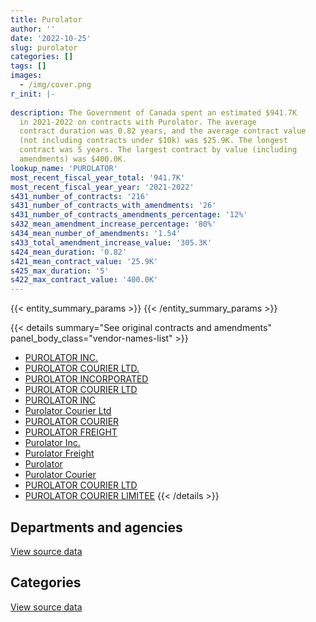 ```yaml
---
title: Purolator
author: ''
date: '2022-10-25'
slug: purolator
categories: []
tags: []
images:
  - /img/cover.png
r_init: |-
  
description: The Government of Canada spent an estimated $941.7K
  in 2021-2022 on contracts with Purolator. The average
  contract duration was 0.82 years, and the average contract value
  (not including contracts under $10k) was $25.9K. The longest
  contract was 5 years. The largest contract by value (including
  amendments) was $400.0K.
lookup_name: 'PUROLATOR'
most_recent_fiscal_year_total: '941.7K'
most_recent_fiscal_year_year: '2021-2022'
s431_number_of_contracts: '216'
s431_number_of_contracts_with_amendments: '26'
s431_number_of_contracts_amendments_percentage: '12%'
s432_mean_amendment_increase_percentage: '80%'
s434_mean_number_of_amendments: '1.54'
s433_total_amendment_increase_value: '305.3K'
s424_mean_duration: '0.82'
s421_mean_contract_value: '25.9K'
s425_max_duration: '5'
s422_max_contract_value: '400.0K'
---
```


<script src="/rmarkdown-libs/htmlwidgets/htmlwidgets.js"></script>
<link href="/rmarkdown-libs/datatables-css/datatables-crosstalk.css" rel="stylesheet" />
<script src="/rmarkdown-libs/datatables-binding/datatables.js"></script>
<script src="/rmarkdown-libs/jquery/jquery-3.6.0.min.js"></script>
<link href="/rmarkdown-libs/dt-core-bootstrap/css/dataTables.bootstrap.min.css" rel="stylesheet" />
<link href="/rmarkdown-libs/dt-core-bootstrap/css/dataTables.bootstrap.extra.css" rel="stylesheet" />
<script src="/rmarkdown-libs/dt-core-bootstrap/js/jquery.dataTables.min.js"></script>
<script src="/rmarkdown-libs/dt-core-bootstrap/js/dataTables.bootstrap.min.js"></script>
<link href="/rmarkdown-libs/crosstalk/css/crosstalk.min.css" rel="stylesheet" />
<script src="/rmarkdown-libs/crosstalk/js/crosstalk.min.js"></script>
<script src="/rmarkdown-libs/htmlwidgets/htmlwidgets.js"></script>
<link href="/rmarkdown-libs/datatables-css/datatables-crosstalk.css" rel="stylesheet" />
<script src="/rmarkdown-libs/datatables-binding/datatables.js"></script>
<script src="/rmarkdown-libs/jquery/jquery-3.6.0.min.js"></script>
<link href="/rmarkdown-libs/dt-core-bootstrap/css/dataTables.bootstrap.min.css" rel="stylesheet" />
<link href="/rmarkdown-libs/dt-core-bootstrap/css/dataTables.bootstrap.extra.css" rel="stylesheet" />
<script src="/rmarkdown-libs/dt-core-bootstrap/js/jquery.dataTables.min.js"></script>
<script src="/rmarkdown-libs/dt-core-bootstrap/js/dataTables.bootstrap.min.js"></script>
<link href="/rmarkdown-libs/crosstalk/css/crosstalk.min.css" rel="stylesheet" />
<script src="/rmarkdown-libs/crosstalk/js/crosstalk.min.js"></script>

{{< entity_summary_params >}}
{{< /entity_summary_params >}}

{{< details summary="See original contracts and amendments" panel_body_class="vendor-names-list" >}}
- [PUROLATOR INC.](https://search.open.canada.ca/en/ct/?sort=contract_value_f%20desc&page=1&search_text=%22PUROLATOR%20INC.%22)
- [PUROLATOR COURIER LTD.](https://search.open.canada.ca/en/ct/?sort=contract_value_f%20desc&page=1&search_text=%22PUROLATOR%20COURIER%20LTD.%22)
- [PUROLATOR INCORPORATED](https://search.open.canada.ca/en/ct/?sort=contract_value_f%20desc&page=1&search_text=%22PUROLATOR%20INCORPORATED%22)
- [PUROLATOR COURIER LTD](https://search.open.canada.ca/en/ct/?sort=contract_value_f%20desc&page=1&search_text=%22PUROLATOR%20COURIER%20LTD%22)
- [PUROLATOR INC](https://search.open.canada.ca/en/ct/?sort=contract_value_f%20desc&page=1&search_text=%22PUROLATOR%20INC%22)
- [Purolator Courier Ltd](https://search.open.canada.ca/en/ct/?sort=contract_value_f%20desc&page=1&search_text=%22Purolator%20Courier%20Ltd%22)
- [PUROLATOR COURIER](https://search.open.canada.ca/en/ct/?sort=contract_value_f%20desc&page=1&search_text=%22PUROLATOR%20COURIER%22)
- [PUROLATOR FREIGHT](https://search.open.canada.ca/en/ct/?sort=contract_value_f%20desc&page=1&search_text=%22PUROLATOR%20FREIGHT%22)
- [Purolator Inc.](https://search.open.canada.ca/en/ct/?sort=contract_value_f%20desc&page=1&search_text=%22Purolator%20Inc.%22)
- [Purolator Freight](https://search.open.canada.ca/en/ct/?sort=contract_value_f%20desc&page=1&search_text=%22Purolator%20Freight%22)
- [Purolator](https://search.open.canada.ca/en/ct/?sort=contract_value_f%20desc&page=1&search_text=%22Purolator%22)
- [Purolator Courier](https://search.open.canada.ca/en/ct/?sort=contract_value_f%20desc&page=1&search_text=%22Purolator%20Courier%22)
- [PUROLATOR COURIER LTD](https://search.open.canada.ca/en/ct/?sort=contract_value_f%20desc&page=1&search_text=%22%2a%20PUROLATOR%20COURIER%20LTD%22)
- [PUROLATOR COURIER LIMITEE](https://search.open.canada.ca/en/ct/?sort=contract_value_f%20desc&page=1&search_text=%22PUROLATOR%20COURIER%20LIMITEE%22)
{{< /details >}}

## Departments and agencies

<div id="htmlwidget-1" style="width:100%;height:auto;" class="datatables html-widget"></div>
<script type="application/json" data-for="htmlwidget-1">{"x":{"style":"bootstrap","filter":"none","vertical":false,"data":[["<a href=\"/departments/aafc-aac/\">Agriculture and Agri-Food Canada<\/a>","<a href=\"/departments/aandc-aadnc/\">Crown-Indigenous Relations and Northern Affairs Canada<\/a>","<a href=\"/departments/acoa-apeca/\">Atlantic Canada Opportunities Agency<\/a>","<a href=\"/departments/cas-satj/\">Courts Administration Service<\/a>","<a href=\"/departments/cra-arc/\">Canada Revenue Agency<\/a>","<a href=\"/departments/csc-scc/\">Correctional Service of Canada<\/a>","<a href=\"/departments/dfatd-maecd/\">Global Affairs Canada<\/a>","<a href=\"/departments/dnd-mdn/\">National Defence<\/a>","<a href=\"/departments/elections/\">Elections Canada<\/a>","<a href=\"/departments/hc-sc/\">Health Canada<\/a>","<a href=\"/departments/ic/\">Innovation, Science and Economic Development Canada<\/a>","<a href=\"/departments/isc-sac/\">Indigenous Services Canada<\/a>","<a href=\"/departments/jus/\">Department of Justice Canada<\/a>","<a href=\"/departments/pbc-clcc/\">Parole Board of Canada<\/a>","<a href=\"/departments/pwgsc-tpsgc/\">Public Services and Procurement Canada<\/a>","<a href=\"/departments/rcmp-grc/\">Royal Canadian Mounted Police<\/a>","<a href=\"/departments/tc/\">Transport Canada<\/a>"],[18914.32,null,17250,null,112690.1,573861.33,17932.61,187.67,65535.75,null,4642.96,null,91200,null,16300.08,11598.56,null],[7360.05,17246.25,17250,null,null,494275.16,22600,9812.33,400000,10922.63,4655.68,14371.88,96650,11752,35710.34,null,42572.22],[null,null,null,null,null,498886.86,11300,188.16,77033.25,10922.63,10710,25294.5,79600,12927.2,13125,null,14591.39],[null,null,null,15866.55,null,453486.4,24860,11446.52,282500,28546.25,null,14946.75,77240,5786.16,null,12396.36,14591.39]],"container":"<table class=\"table table-striped table-hover row-border order-column display\">\n  <thead>\n    <tr>\n      <th>Department<\/th>\n      <th>2018-2019<\/th>\n      <th>2019-2020<\/th>\n      <th>2020-2021<\/th>\n      <th>2021-2022<\/th>\n    <\/tr>\n  <\/thead>\n<\/table>","options":{"order":[[4,"desc"]],"pageLength":10,"autoWidth":true,"columnDefs":[{"targets":1,"render":"function(data, type, row, meta) {\n    return type !== 'display' ? data : DTWidget.formatCurrency(data, \"$\", 2, 3, \",\", \".\", true, null);\n  }"},{"targets":2,"render":"function(data, type, row, meta) {\n    return type !== 'display' ? data : DTWidget.formatCurrency(data, \"$\", 2, 3, \",\", \".\", true, null);\n  }"},{"targets":3,"render":"function(data, type, row, meta) {\n    return type !== 'display' ? data : DTWidget.formatCurrency(data, \"$\", 2, 3, \",\", \".\", true, null);\n  }"},{"targets":4,"render":"function(data, type, row, meta) {\n    return type !== 'display' ? data : DTWidget.formatCurrency(data, \"$\", 2, 3, \",\", \".\", true, null);\n  }"},{"width":"16%","targets":[1,2,3,4]},{"className":"dt-right","targets":[1,2,3,4]}],"orderClasses":false}},"evals":["options.columnDefs.0.render","options.columnDefs.1.render","options.columnDefs.2.render","options.columnDefs.3.render"],"jsHooks":[]}</script>
<p class="text-right">
<a href="https://github.com/GoC-Spending/contracts-data/tree/main/data/out/vendors/purolator/summary_by_fiscal_year_by_department.csv" class="source-data-link btn btn-link">View source data</a>
</p>

## Categories

<div id="htmlwidget-2" style="width:100%;height:auto;" class="datatables html-widget"></div>
<script type="application/json" data-for="htmlwidget-2">{"x":{"style":"bootstrap","filter":"none","vertical":false,"data":[["<a href=\"/categories/office_management/\">Office management<\/a>","<a href=\"/categories/defence/\">Defence<\/a>","<a href=\"/categories/transportation_and_logistics/\">Transportation and logistics<\/a>"],[null,187.67,929925.7],[31618.13,9812.33,1143748.08],[25294.5,188.16,729096.33],[14946.75,11446.52,915273.11]],"container":"<table class=\"table table-striped table-hover row-border order-column display\">\n  <thead>\n    <tr>\n      <th>Category<\/th>\n      <th>2018-2019<\/th>\n      <th>2019-2020<\/th>\n      <th>2020-2021<\/th>\n      <th>2021-2022<\/th>\n    <\/tr>\n  <\/thead>\n<\/table>","options":{"order":[[4,"desc"]],"dom":"t","pageLength":30,"autoWidth":true,"columnDefs":[{"targets":1,"render":"function(data, type, row, meta) {\n    return type !== 'display' ? data : DTWidget.formatCurrency(data, \"$\", 2, 3, \",\", \".\", true, null);\n  }"},{"targets":2,"render":"function(data, type, row, meta) {\n    return type !== 'display' ? data : DTWidget.formatCurrency(data, \"$\", 2, 3, \",\", \".\", true, null);\n  }"},{"targets":3,"render":"function(data, type, row, meta) {\n    return type !== 'display' ? data : DTWidget.formatCurrency(data, \"$\", 2, 3, \",\", \".\", true, null);\n  }"},{"targets":4,"render":"function(data, type, row, meta) {\n    return type !== 'display' ? data : DTWidget.formatCurrency(data, \"$\", 2, 3, \",\", \".\", true, null);\n  }"},{"width":"16%","targets":[1,2,3,4]},{"className":"dt-right","targets":[1,2,3,4]}],"orderClasses":false,"lengthMenu":[10,25,30,50,100]}},"evals":["options.columnDefs.0.render","options.columnDefs.1.render","options.columnDefs.2.render","options.columnDefs.3.render"],"jsHooks":[]}</script>
<p class="text-right">
<a href="https://github.com/GoC-Spending/contracts-data/tree/main/data/out/vendors/purolator/summary_by_fiscal_year_by_category.csv" class="source-data-link btn btn-link">View source data</a>
</p>

